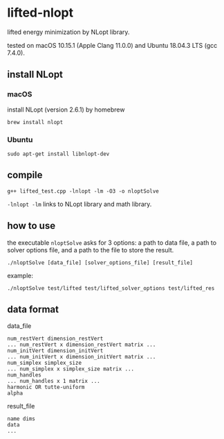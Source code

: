# lifted-nlopt
lifted energy minimization by NLopt library.

tested on macOS 10.15.1 (Apple Clang 11.0.0) and Ubuntu 18.04.3 LTS (gcc 7.4.0).

## install NLopt

### macOS
install NLopt (version 2.6.1) by homebrew

    brew install nlopt

### Ubuntu
    sudo apt-get install libnlopt-dev


## compile
    g++ lifted_test.cpp -lnlopt -lm -O3 -o nloptSolve

`-lnlopt -lm` links to NLopt library and math library.

## how to use

the executable `nloptSolve` asks for 3 options: a path to data file, a path to solver options file, and a path to the file 
to store the result.

    ./nloptSolve [data_file] [solver_options_file] [result_file]

example:

    ./nloptSolve test/lifted test/lifted_solver_options test/lifted_res

## data format

data_file

    num_restVert dimension_restVert
    ... num_restVert x dimension_restVert matrix ...
    num_initVert dimension_initVert
    ... num_initVert x dimension_initVert matrix ...
    num_simplex simplex_size
    ... num_simplex x simplex_size matrix ...
    num_handles
    ... num_handles x 1 matrix ...
    harmonic OR tutte-uniform
    alpha

result_file
    
    name dims
    data
    ...

    
    
    
    
